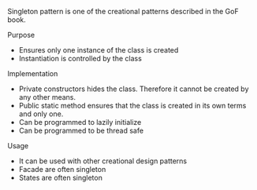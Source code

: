 Singleton pattern is one of the creational patterns described in the GoF book.

Purpose

- Ensures only one instance of the class is created
- Instantiation is controlled by the class

Implementation

- Private constructors hides the class. Therefore it cannot be created by any other means.
- Public static method ensures that the class is created in its own terms and only one.
- Can be programmed to lazily initialize
- Can be programmed to be thread safe

Usage
- It can be used with other creational design patterns
- Facade are often singleton
- States are often singleton